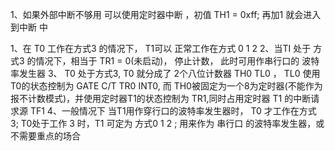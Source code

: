 1、如果外部中断不够用 可以使用定时器中断 ，初值 TH1 = 0xff; 再加1 就会进入到中断 中




1、在 T0 工作在方式3 的情况下， T1可以 正常工作在方式 0 1 2 
2、当TI 处于 方式3 的情况下，相当于 TR1 = 0(未启动)， 停止计数， 此时可用作串行口的 波特率发生器
3、 T0 处于方式3, T0 就分成了 2个八位计数器 TH0 TL0 ， TL0 使用 T0的状态控制为 GATE C/T TR0 INT0, 而 TH0被固定为一个8为定时器(不能作为报不计数模式)，并使用定时器T1的状态控制为 TR1,同时占用定时器 T1 的中断请求源 TF1
4、一般情况下 当T1用作穿行口的波特率发生器时， T0 才工作在方式 3; T0处于工作 3 时，T1 可定为 方式0 1 2 ; 用来作为 串行口 的波特率发生器，或不需要重点的场合